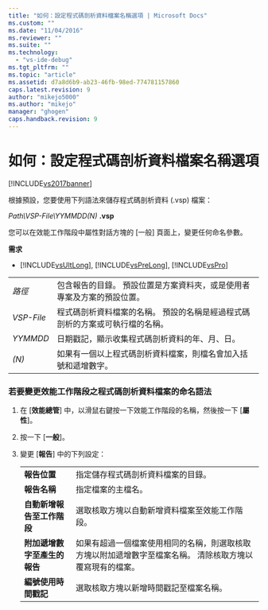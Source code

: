 ```yaml
---
title: "如何：設定程式碼剖析資料檔案名稱選項 | Microsoft Docs"
ms.custom: ""
ms.date: "11/04/2016"
ms.reviewer: ""
ms.suite: ""
ms.technology: 
  - "vs-ide-debug"
ms.tgt_pltfrm: ""
ms.topic: "article"
ms.assetid: d7a8d6b9-ab23-46fb-98ed-774781157860
caps.latest.revision: 9
author: "mikejo5000"
ms.author: "mikejo"
manager: "ghogen"
caps.handback.revision: 9
---
```

# 如何：設定程式碼剖析資料檔案名稱選項
[!INCLUDE[vs2017banner](../code-quality/includes/vs2017banner.md)]

根據預設，您要使用下列語法來儲存程式碼剖析資料 \(.vsp\) 檔案：  
  
 *Path\\VSP\-File\\YYMMDD\(N\)* **.vsp**  
  
 您可以在效能工作階段中屬性對話方塊的 \[一般\] 頁面上，變更任何命名參數。  
  
 **需求**  
  
-   [!INCLUDE[vsUltLong](../code-quality/includes/vsultlong_md.md)], [!INCLUDE[vsPreLong](../code-quality/includes/vsprelong_md.md)], [!INCLUDE[vsPro](../code-quality/includes/vspro_md.md)]  
  
|||  
|-|-|  
|*路徑*|包含報告的目錄。  預設位置是方案資料夾，或是使用者專案及方案的預設位置。|  
|*VSP\-File*|程式碼剖析資料檔案的名稱。  預設的名稱是經過程式碼剖析的方案或可執行檔的名稱。|  
|*YYMMDD*|日期戳記，顯示收集程式碼剖析資料的年、月、日。|  
|*\(N\)*|如果有一個以上程式碼剖析資料檔案，則檔名會加入括號和遞增數字。|  
  
### 若要變更效能工作階段之程式碼剖析資料檔案的命名語法  
  
1.  在 \[**效能總管**\] 中，以滑鼠右鍵按一下效能工作階段的名稱，然後按一下 \[**屬性**\]。  
  
2.  按一下 \[**一般**\]。  
  
3.  變更 \[**報告**\] 中的下列設定：  
  
    |||  
    |-|-|  
    |**報告位置**|指定儲存程式碼剖析資料檔案的目錄。|  
    |**報告名稱**|指定檔案的主檔名。|  
    |**自動新增報告至工作階段**|選取核取方塊以自動新增資料檔案至效能工作階段。|  
    |**附加遞增數字至產生的報告**|如果有超過一個檔案使用相同的名稱，則選取核取方塊以附加遞增數字至檔案名稱。  清除核取方塊以覆寫現有的檔案。|  
    |**編號使用時間戳記**|選取核取方塊以新增時間戳記至檔案名稱。|